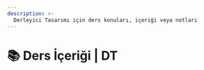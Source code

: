 ```yaml
---
description: >-
  Derleyici Tasarımı için ders konuları, içeriği veya notları
---
```


# 📚 Ders İçeriği \| DT
